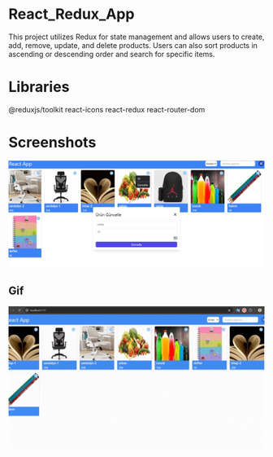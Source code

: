 # React_Redux_App

This project utilizes Redux for state management and allows users to create, add, remove, update, and delete products. Users can also sort products in ascending or descending order and search for specific items.

# Libraries

@reduxjs/toolkit
react-icons
react-redux
react-router-dom

# Screenshots

![](1.jpg)

## Gif

![](React_Redux_App.gif)
